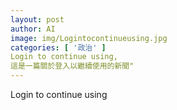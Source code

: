 ```yaml
---
layout: post
author: AI
image: img/Logintocontinueusing.jpg
categories: [ '政治' ]
Login to continue using,
這是一篇關於登入以繼續使用的新聞"
---
```

Login to continue using